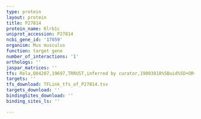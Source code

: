 ```yaml
---
type: protein
layout: protein
title: P27814
protein_name: Klrb1c
uniprot_accession: P27814
ncbi_gene_id: '17059'
organism: Mus musculus
function: target gene
number_of_interactions: '1'
orthologs: ''
jaspar_matrices: ''
tfs: Rela,Q04207,19697,TRRUST,inferred by curator,19003818%5Buid%5D+OR+29087512%5Buid%5D,Yes
targets: ''
tfs_download: TFLink_tfs_of_P27814.tsv
targets_download: ''
bindingSites_download: ''
binding_sites_ls: ''

---
```


